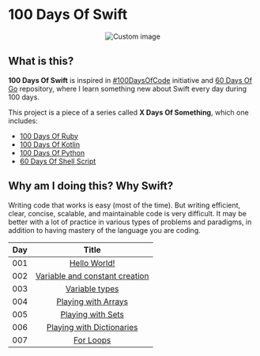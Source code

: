 # 100 Days Of Swift

<p align="center">
  <img src="https://raw.github.com/marcosvbras/100-days-of-swift/master/images/swift.png" alt="Custom image"/>
</p>

## What is this?

**100 Days Of Swift** is inspired in [#100DaysOfCode](https://medium.freecodecamp.org/join-the-100daysofcode-556ddb4579e4) initiative and [60 Days Of Go](https://github.com/cassiobotaro/60-days-of-go) repository, where I learn something new about Swift every day during 100 days.

This project is a piece of a series called **X Days Of Something**, which one includes:
-   [100 Days Of Ruby](https://github.com/marcosvbras/100-days-of-ruby)
-   [100 Days Of Kotlin](https://github.com/marcosvbras/100-days-of-kotlin)
-   [100 Days Of Python](https://github.com/marcosvbras/100-days-of-python)
-   [60 Days Of Shell Script](https://github.com/marcosvbras/60-days-of-shell-script)

## Why am I doing this? Why Swift?

Writing code that works is easy (most of the time). But writing efficient, clear, concise, scalable, and maintainable code is very difficult. It may be better with a lot of practice in various types of problems and paradigms, in addition to having mastery of the language you are coding.

| Day | Title      |
| --- |:----------:|
| 001 | [Hello World!](days/day001) |
| 002 | [Variable and constant creation](days/day002) |
| 003 | [Variable types](days/day003) |
| 004 | [Playing with Arrays](days/day004) |
| 005 | [Playing with Sets](days/day005) |
| 006 | [Playing with Dictionaries](days/day006) |
| 007 | [For Loops](days/day007) |
